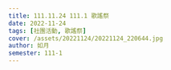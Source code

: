 ```yaml
---
title: 111.11.24 111.1 歌謠祭
date: 2022-11-24
tags: [社團活動, 歌謠祭]
cover: /assets/20221124/20221124_220644.jpg
author: 如月
semester: 111-1
---
```

